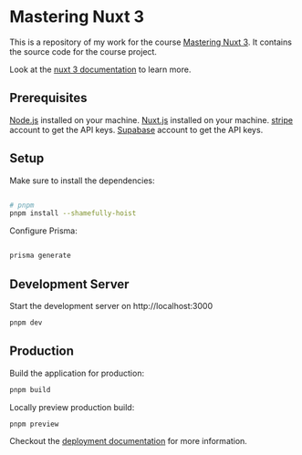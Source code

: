 # Mastering Nuxt 3

This is a repository of my work for the course [Mastering Nuxt 3](https://masteringnuxt3.com). It contains the source code for the course project.

Look at the [nuxt 3 documentation](https://v3.nuxtjs.org) to learn more.

## Prerequisites

[Node.js](https://nodejs.org/en/download/) installed on your machine.
[Nuxt.js](https://nuxtjs.org/) installed on your machine.
[stripe](https://stripe.com/) account to get the API keys.
[Supabase](https://supabase.io/) account to get the API keys.


## Setup

Make sure to install the dependencies:

```bash

# pnpm
pnpm install --shamefully-hoist
```

Configure Prisma:

```bash

prisma generate
```

## Development Server

Start the development server on http://localhost:3000

```bash
pnpm dev
```

## Production

Build the application for production:

```bash
pnpm build
```

Locally preview production build:

```bash
pnpm preview
```

Checkout the [deployment documentation](https://v3.nuxtjs.org/guide/deploy/presets) for more information.
